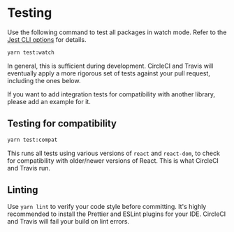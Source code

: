 # Testing

Use the following command to test all packages in watch mode. Refer to the [Jest CLI options][jest options] for details.

[jest options]: https://jestjs.io/docs/en/cli#options

```sh
yarn test:watch
```

In general, this is sufficient during development. CircleCI and Travis will eventually apply a more rigorous set of
tests against your pull request, including the ones below.

If you want to add integration tests for compatibility with another library, please add an example for it.

## Testing for compatibility

```sh
yarn test:compat
```

This runs all tests using various versions of `react` and `react-dom`, to check for compatibility with older/newer
versions of React. This is what CircleCI and Travis run.

## Linting

Use `yarn lint` to verify your code style before committing. It's highly recommended to install the Prettier and ESLint plugins for your IDE. CircleCI and Travis will fail your build on lint errors.
